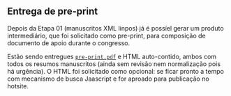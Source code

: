 ## Entrega de pre-print

Depois da Etapa 01 (manuscritos XML linpos) já é possíel gerar um produto intermediário, que foi solicitado como pre-print, para composição de documento de apoio durante o congresso.

Estão sendo entregues  [`pre-print.pdf`](pre-print.pdf) e HTML auto-contido, ambos com todos os resumos manuscritos (ainda sem revisão nem normalização pois há urgência). O HTML foi solicitado como opcional: se ficar pronto a tempo com mecanismo de busca Jaascript e for aproado para publicação no hotsite.


